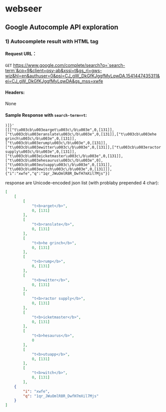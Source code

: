 # webseer

## Google Autocomple API exploration

### 1) Autocomplete result with HTML tag

#### Request URL：
  `GET` https://www.google.com/complete/search?q=`search-term`&cp=9&client=psy-ab&xssi=t&gs_ri=gws-wiz&hl=en&authuser=0&psi=CJ_gW_DkGfKJggfMyLqwDA.1541447435311&ei=CJ_gW_DkGfKJggfMyLqwDA&gs_mss=xwfe

#### Headers:
  None

#### Sample Response with `search-term==t`:
```
)]}'
[[["t\u003cb\u003earget\u003c\/b\u003e",0,[131]],["t\u003cb\u003eranslate\u003c\/b\u003e",0,[131]],["t\u003cb\u003ehe grinch\u003c\/b\u003e",0,[131]],["t\u003cb\u003erump\u003c\/b\u003e",0,[131]],["t\u003cb\u003ewitter\u003c\/b\u003e",0,[131]],["t\u003cb\u003eractor supply\u003c\/b\u003e",0,[131]],["t\u003cb\u003eicketmaster\u003c\/b\u003e",0,[131]],["t\u003cb\u003ehesaurus\u003c\/b\u003e",0],["t\u003cb\u003eutuapp\u003c\/b\u003e",0,[131]],["t\u003cb\u003ewitch\u003c\/b\u003e",0,[131]]],{"i":"xwfe","q":"1qr_JWuOmlR8R_DwfH7mXil7Mjs"}]
```
response are Unicode-encoded json list (with problaby prepended 4 char):
```json
[
	[
		[
			"t<b>arget</b>",
			0, [131]
		],
		[
			"t<b>ranslate</b>",
			0, [131]
		],
		[
			"t<b>he grinch</b>",
			0, [131]
		],
		[
			"t<b>rump</b>",
			0, [131]
		],
		[
			"t<b>witter</b>",
			0, [131]
		],
		[
			"t<b>ractor supply</b>",
			0, [131]
		],
		[
			"t<b>icketmaster</b>",
			0, [131]
		],
		[
			"t<b>hesaurus</b>",
			0
		],
		[
			"t<b>utuapp</b>",
			0, [131]
		],
		[
			"t<b>witch</b>",
			0, [131]
		],
	{
		"i": "xwfe",
		"q": "1qr_JWuOmlR8R_DwfH7mXil7Mjs"
	}
]
```
